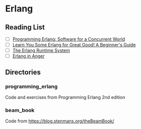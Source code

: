 # Erlang

## Reading List

- [ ] [Programming Erlang: Software for a Concurrent World](https://books.google.se/books/about/Programming_Erlang.html)
- [ ] [Learn You Some Erlang for Great Good! A Beginner's Guide](https://learnyousomeerlang.com/content)
- [ ] [The Erlang Runtime System](https://blog.stenmans.org/theBeamBook/)
- [ ] [Erlang in Anger](http://www.erlang-in-anger.com/)

## Directories

### programming_erlang

Code and exercises from Programming Erlang 2nd edition

### beam_book

Code from https://blog.stenmans.org/theBeamBook/
